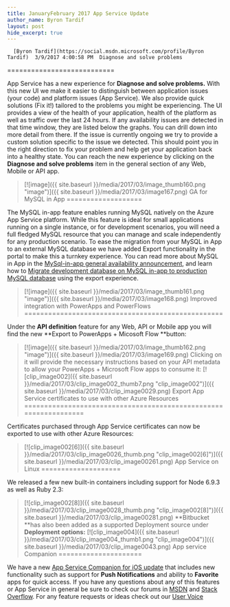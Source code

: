 ```yaml
---
title: JanuaryFebruary 2017 App Service Update
author_name: Byron Tardif
layout: post
hide_excerpt: true
---
```

      [Byron Tardif](https://social.msdn.microsoft.com/profile/Byron Tardif)  3/9/2017 4:00:58 PM  Diagnose and solve problems
===========================

 App Service has a new experience for **Diagnose and solve problems.** With this new UI we make it easier to distinguish between application issues (your code) and platform issues (App Service). We also provide quick solutions (Fix it!) tailored to the problems you might be experiencing. The UI provides a view of the health of your application, health of the platform as well as traffic over the last 24 hours. If any availability issues are detected in that time window, they are listed below the graphs. You can drill down into more detail from there. If the issue is currently ongoing we try to provide a custom solution specific to the issue we detected. This should point you in the right direction to fix your problem and help get your application back into a healthy state. You can reach the new experience by clicking on the **Diagnose and solve problems** item in the general section of any Web, Mobile or API app. 
> [![image]({{ site.baseurl }}/media/2017/03/image_thumb160.png "image")]({{ site.baseurl }}/media/2017/03/image167.png) GA for MySQL in App
===================

 The MySQL in-app feature enables running MySQL natively on the Azure App Service platform. While this feature is ideal for small applications running on a single instance, or for development scenarios, you will need a full fledged MySQL resource that you can manage and scale independently for any production scenario. To ease the migration from your MySQL in App to an external MySQL database we have added Export functionality in the portal to make this a turnkey experience. You can read more about MySQL in App in the [MySql-in-app general availability announcement](https://blogs.msdn.microsoft.com/appserviceteam/2017/03/06/announcing-general-availability-for-mysql-in-app/), and learn how to [Migrate development database on MySQL in-app to production MySQL database](https://blogs.msdn.microsoft.com/appserviceteam/2017/03/06/migrate-development-database-on-mysql-in-app-to-production-mysql-database/) using the export experience. 
> [![image]({{ site.baseurl }}/media/2017/03/image_thumb161.png "image")]({{ site.baseurl }}/media/2017/03/image168.png) Improved integration with PowerApps and PowerFlows
==================================================

 Under the **API definition** feature for any Web, API or Mobile app you will find the new **Export to PowerApps + Micosoft Flow **button: 
> [![image]({{ site.baseurl }}/media/2017/03/image_thumb162.png "image")]({{ site.baseurl }}/media/2017/03/image169.png) Clicking on it will provide the necessary instructions based on your API metadata to allow your PowerApps + Microsoft Flow apps to consume it: 
> [![clip_image002]({{ site.baseurl }}/media/2017/03/clip_image002_thumb7.png "clip_image002")]({{ site.baseurl }}/media/2017/03/clip_image0029.png) Export App Service certificates to use with other Azure Resources
=================================================================

 Certificates purchased through App Service certificates can now be exported to use with other Azure Resources: 
> [![clip_image002[6]]({{ site.baseurl }}/media/2017/03/clip_image0026_thumb.png "clip_image002[6]")]({{ site.baseurl }}/media/2017/03/clip_image00261.png) App Service on Linux
====================

 We released a few new built-in containers including support for Node 6.9.3 as well as Ruby 2.3: 
> [![clip_image002[8]]({{ site.baseurl }}/media/2017/03/clip_image0028_thumb.png "clip_image002[8]")]({{ site.baseurl }}/media/2017/03/clip_image00281.png) **Bitbucket **has also been added as a supported Deployment source under **Deployment options:** 
> [![clip_image004]({{ site.baseurl }}/media/2017/03/clip_image004_thumb1.png "clip_image004")]({{ site.baseurl }}/media/2017/03/clip_image0043.png) App service Companion
=====================

 We have a new [App Service Companion for iOS update](https://blogs.msdn.microsoft.com/appserviceteam/2017/02/22/app_service_companion_for_ios_update/) that includes new functionality such as support for **Push Notifications** and ability to **Favorite** apps for quick access. If you have any questions about any of this features or App Service in general be sure to check our forums in [MSDN](https://social.msdn.microsoft.com/Forums/en-US/home?forum=windowsazurewebsitespreview) and [Stack Overflow](https://stackoverflow.com/questions/tagged/azure-web-sites). For any feature requests or ideas check out our [User Voice](https://feedback.azure.com/forums/169385-web-apps-formerly-websites)     